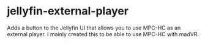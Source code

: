 # jellyfin-external-player
Adds a button to the Jellyfin UI that allows you to use MPC-HC as an external player.
I mainly created this to be able to use MPC-HC with madVR.
